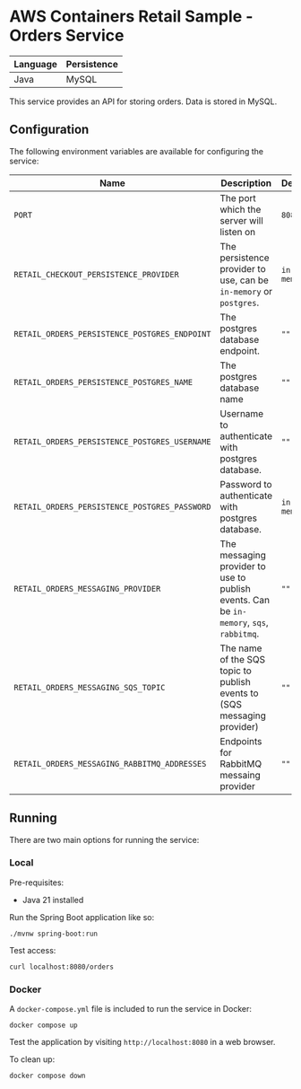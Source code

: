 # AWS Containers Retail Sample - Orders Service

| Language | Persistence |
| -------- | ----------- |
| Java     | MySQL       |

This service provides an API for storing orders. Data is stored in MySQL.

## Configuration

The following environment variables are available for configuring the service:

| Name                                          | Description                                                                             | Default     |
| --------------------------------------------- | --------------------------------------------------------------------------------------- | ----------- |
| `PORT`                                        | The port which the server will listen on                                                | `8080`      |
| `RETAIL_CHECKOUT_PERSISTENCE_PROVIDER`        | The persistence provider to use, can be `in-memory` or `postgres`.                      | `in-memory` |
| `RETAIL_ORDERS_PERSISTENCE_POSTGRES_ENDPOINT` | The postgres database endpoint.                                                         | `""`        |
| `RETAIL_ORDERS_PERSISTENCE_POSTGRES_NAME`     | The postgres database name                                                              | `""`        |
| `RETAIL_ORDERS_PERSISTENCE_POSTGRES_USERNAME` | Username to authenticate with postgres database.                                        | `""`        |
| `RETAIL_ORDERS_PERSISTENCE_POSTGRES_PASSWORD` | Password to authenticate with postgres database.                                        | `in-memory` |
| `RETAIL_ORDERS_MESSAGING_PROVIDER`            | The messaging provider to use to publish events. Can be `in-memory`, `sqs`, `rabbitmq`. | `""`        |
| `RETAIL_ORDERS_MESSAGING_SQS_TOPIC`           | The name of the SQS topic to publish events to (SQS messaging provider)                 | `""`        |
| `RETAIL_ORDERS_MESSAGING_RABBITMQ_ADDRESSES`  | Endpoints for RabbitMQ messaing provider                                                | `""`        |

## Running

There are two main options for running the service:

### Local

Pre-requisites:

- Java 21 installed

Run the Spring Boot application like so:

```
./mvnw spring-boot:run
```

Test access:

```
curl localhost:8080/orders
```

### Docker

A `docker-compose.yml` file is included to run the service in Docker:

```
docker compose up
```

Test the application by visiting `http://localhost:8080` in a web browser.

To clean up:

```
docker compose down
```

